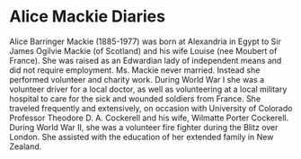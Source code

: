 # Alice Mackie Diaries
Alice Barringer Mackie (1885-1977) was born at Alexandria in Egypt to Sir James Ogilvie Mackie (of Scotland) and his wife Louise (nee Moubert of France). She was raised as an Edwardian lady of independent means and did not require employment. Ms. Mackie never married. Instead she performed volunteer and charity work. During World War I she was a volunteer driver for a local doctor, as well as volunteering at a local military hospital to care for the sick and wounded soldiers from France. She traveled frequently and extensively, on occasion with University of Colorado Professor Theodore D. A. Cockerell and his wife, Wilmatte Porter Cockerell. During World War II, she was a volunteer fire fighter during the Blitz over London. She assisted with the education of her extended family in New Zealand.
